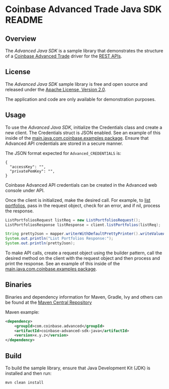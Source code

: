# Coinbase Advanced Trade Java SDK README

## Overview

The *Advanced Java SDK* is a sample library that demonstrates the structure of a [Coinbase Advanced Trade](https://advanced.coinbase.com/) driver for
the [REST APIs](https://docs.cdp.coinbase.com/advanced-trade/reference).

## License

The *Advanced Java SDK* sample library is free and open source and released under the [Apache License, Version 2.0](LICENSE).

The application and code are only available for demonstration purposes.

## Usage

To use the *Advanced Java SDK*, initialize the Credentials class and create a new client. The Credentials struct is JSON
enabled. See an example of this inside of the [main.java.com.coinbase.examples package](https://github.com/coinbase-samples/advanced-sdk-java/blob/main/src/main/java/com/coinbase/examples/Main.java). Ensure that Advanced API credentials are stored in a secure manner.

The JSON format expected for `Advanced_CREDENTIALS` is:

```
{
  "accessKey": "",
  "privatePemKey": "",
}
```

Coinbase Advanced API credentials can be created in the Advanced web console under API.

Once the client is initialized, make the desired call. For example, to [list portfolios](https://docs.cdp.coinbase.com/advanced-trade/reference/retailbrokerageapi_getportfolios), pass in the request object, check for an error, and if nil, process the response.

```java
ListPortfoliosRequest listReq = new ListPortfoliosRequest();
ListPortfoliosResponse listResponse = client.listPortfolios(listReq);

String prettyJson = mapper.writerWithDefaultPrettyPrinter().writeValueAsString(listResponse);
System.out.println("List Portfolios Response:");
System.out.println(prettyJson);
```

To make API calls, create a request object using the builder pattern, call the desired method on the client with the request object and then process and print the response. See an example of this inside of the [main.java.com.coinbase.examples package](https://github.com/coinbase-samples/advanced-sdk-java/blob/main/src/main/java/com/coinbase/examples/Main.java).

## Binaries

Binaries and dependency information for Maven, Gradle, Ivy and others can be found at the [Maven Central Repository](https://central.sonatype.com/search?q=g%3Acom.coinbase.advanced+a%3Acoinbase-advanced-sdk-java&smo=true)

Maven example:

```xml
<dependency>
    <groupId>com.coinbase.advanced</groupId>
    <artifactId>coinbase-advanced-sdk-java</artifactId>
    <version>x.y.z</version>
</dependency>
```

## Build

To build the sample library, ensure that Java Development Kit (JDK) is installed and then run:

```bash
mvn clean install
```
